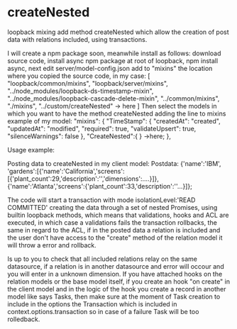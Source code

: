 # createNested
loopback mixing add method createNested which allow the creation of post data with relations included, using transactions.

I will create a npm package soon, meanwhile install as follows:
download source code, install async npm package at root of loopback, npm install async, next edit server/model-config.json
add to "mixins" the location where you copied the source code, in my case: [
      "loopback/common/mixins",
      "loopback/server/mixins",
      "../node_modules/loopback-ds-timestamp-mixin",
      "../node_modules/loopback-cascade-delete-mixin",
      "../common/mixins",
      "./mixins",
      "../custom/createNested" -> here
    ]
Then select the models in which you want to have the method createNested adding the line to mixins example of my model:
"mixins": {
    "TimeStamp": {
      "createdAt": "created",
      "updatedAt": "modified",
      "required": true,
      "validateUpsert": true,
      "silenceWarnings": false
    },
    "CreateNested":{ } ->here;
  },
  
  
Usage example:

Posting data to createNested in my client model:
Postdata:
{'name':'IBM',
'gardens':[{'name':'California','screens':[{'plant_count':29,'description':'','dimensions':....}]},
          {'name':'Atlanta','screens':{'plant_count':33,'description':''...}]};
    
 The code will start a transaction with mode isolationLevel:'READ COMMITTED' creating the data through a 
 set of nested Promises, using builtin loopback methods, which means that validations, hooks and ACL are executed,
 in which case a validations fails the transaction rollbacks, the same in regard to the ACL, if in the posted data a
 relation is included and the user don't have access to the "create" method of the relation model it will 
 throw a error and rollback.
 
 Is up to you to check that all included relations relay on the same datasource, if a relation is in another datasource
 and error will occour and you will enter in a unknown dimension. If you have attached hooks on the
 relation models or the base model itself, if you create an hook "on create" in the client model and in the logic of the 
 hook you create a record in another model like says Tasks, then make sure at the moment of Task creation to include in the options the Transaction which is included in context.options.transaction so in case of a failure Task will be too rolledback.
 
